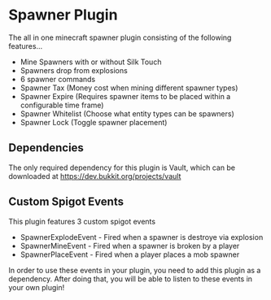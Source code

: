 # Spawner Plugin
The all in one minecraft spawner plugin consisting of the following features...
* Mine Spawners with or without Silk Touch 
* Spawners drop from explosions
* 6 spawner commands
* Spawner Tax (Money cost when mining different spawner types)
* Spawner Expire (Requires spawner items to be placed within a configurable time frame)
* Spawner Whitelist (Choose what entity types can be spawners)
* Spawner Lock (Toggle spawner placement)

## Dependencies
The only required dependency for this plugin is Vault, which can be
downloaded at https://dev.bukkit.org/projects/vault

## Custom Spigot Events
This plugin features 3 custom spigot events
* SpawnerExplodeEvent - Fired when a spawner is destroye via explosion
* SpawnerMineEvent - Fired when a spawner is broken by a player
* SpawnerPlaceEvent - Fired when a player places a mob spawner

In order to use these events in your plugin, you need to add this plugin as a dependency. 
After doing that, you will be able to listen to these events in your own plugin!
